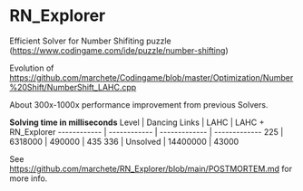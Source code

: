# RN_Explorer
Efficient Solver for Number Shifiting puzzle (https://www.codingame.com/ide/puzzle/number-shifting)

Evolution of https://github.com/marchete/Codingame/blob/master/Optimization/Number%20Shift/NumberShift_LAHC.cpp

About 300x-1000x performance improvement from previous Solvers.

**Solving time in milliseconds**
Level | Dancing Links | LAHC | LAHC + RN_Explorer
------------ | ------------ | ------------- | -------------
 225 | 6318000 | 490000 | 435
 336 | Unsolved | 14400000 | 43000
 
 
See https://github.com/marchete/RN_Explorer/blob/main/POSTMORTEM.md for more info.
